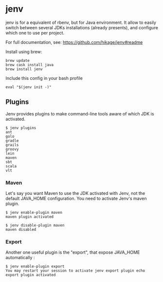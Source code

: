 # jenv

jenv is for a equivalent of rbenv, but for Java environment. It allow to easily switch between several JDKs installations (already presents), and configure which one to use per project.

For full documentation, see: https://github.com/hikage/jenv#readme

Install using brew:

```
brew update
brew cask install java
brew install jenv
```

Include this config in your bash profile

```
eval "$(jenv init -)"
```

## Plugins

Jenv provides plugins to make command-line tools aware of which JDK is activated.

```
$ jenv plugins
ant
golo
gradle
grails
groovy
lein
maven
sbt
scala
vlt
```

### Maven

Let's say you want Maven to use the JDK activated with Jenv, not the default JAVA_HOME configuration. You need to activate Jenv's maven plugin.

```
$ jenv enable-plugin maven
maven plugin activated

$ jenv disable-plugin maven
maven disabled
```

### Export

Another one useful plugin is the "export", that expose JAVA_HOME automatically :

```
$ jenv enable-plugin export
You may restart your session to activate jenv export plugin echo export plugin activated
```
